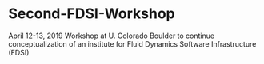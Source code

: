 # Second-FDSI-Workshop
April 12-13, 2019 Workshop at U. Colorado Boulder to continue conceptualization of an institute for Fluid Dynamics Software Infrastructure (FDSI)
